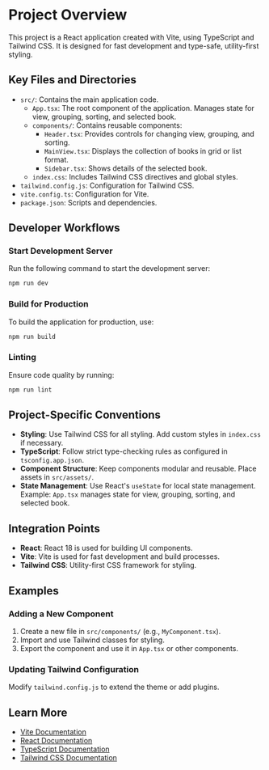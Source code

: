 <!-- Use this file to provide workspace-specific custom instructions to Copilot. For more details, visit https://code.visualstudio.com/docs/copilot/copilot-customization#_use-a-githubcopilotinstructionsmd-file -->

# Project Overview

This project is a React application created with Vite, using TypeScript and Tailwind CSS. It is designed for fast development and type-safe, utility-first styling.

## Key Files and Directories

- `src/`: Contains the main application code.
  - `App.tsx`: The root component of the application. Manages state for view, grouping, sorting, and selected book.
  - `components/`: Contains reusable components:
    - `Header.tsx`: Provides controls for changing view, grouping, and sorting.
    - `MainView.tsx`: Displays the collection of books in grid or list format.
    - `Sidebar.tsx`: Shows details of the selected book.
  - `index.css`: Includes Tailwind CSS directives and global styles.
- `tailwind.config.js`: Configuration for Tailwind CSS.
- `vite.config.ts`: Configuration for Vite.
- `package.json`: Scripts and dependencies.

## Developer Workflows

### Start Development Server

Run the following command to start the development server:

```sh
npm run dev
```

### Build for Production

To build the application for production, use:

```sh
npm run build
```

### Linting

Ensure code quality by running:

```sh
npm run lint
```

## Project-Specific Conventions

- **Styling**: Use Tailwind CSS for all styling. Add custom styles in `index.css` if necessary.
- **TypeScript**: Follow strict type-checking rules as configured in `tsconfig.app.json`.
- **Component Structure**: Keep components modular and reusable. Place assets in `src/assets/`.
- **State Management**: Use React's `useState` for local state management. Example: `App.tsx` manages state for view, grouping, sorting, and selected book.

## Integration Points

- **React**: React 18 is used for building UI components.
- **Vite**: Vite is used for fast development and build processes.
- **Tailwind CSS**: Utility-first CSS framework for styling.

## Examples

### Adding a New Component

1. Create a new file in `src/components/` (e.g., `MyComponent.tsx`).
2. Import and use Tailwind classes for styling.
3. Export the component and use it in `App.tsx` or other components.

### Updating Tailwind Configuration

Modify `tailwind.config.js` to extend the theme or add plugins.

## Learn More

- [Vite Documentation](https://vitejs.dev/)
- [React Documentation](https://react.dev/)
- [TypeScript Documentation](https://www.typescriptlang.org/)
- [Tailwind CSS Documentation](https://tailwindcss.com/)
